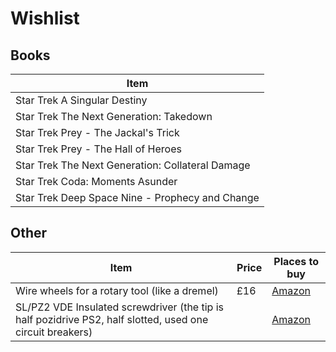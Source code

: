 # Wishlist

## Books
| Item |
| --- |
| Star Trek A Singular Destiny |
| Star Trek The Next Generation: Takedown |
| Star Trek Prey - The Jackal's Trick |
| Star Trek Prey - The Hall of Heroes |
| Star Trek The Next Generation: Collateral Damage |
| Star Trek Coda: Moments Asunder |
| Star Trek Deep Space Nine - Prophecy and Change |

## Other
| Item | Price | Places to buy |
| --- | --- | --- |
| Wire wheels for a rotary tool (like a dremel) | £16 | [Amazon](https://www.amazon.co.uk/Stainless-Cleaning-Corrosion-Polishing-Compatible/dp/B094VPS3KQ) |
| SL/PZ2 VDE Insulated screwdriver (the tip is half pozidrive PS2, half slotted, used one circuit breakers) ||[Amazon](https://www.amazon.co.uk/Draper-02256-Ergo-Extra-Screwdriver/dp/B085TX7K7S)|
